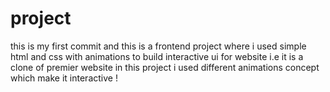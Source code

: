 # project
this is my first commit 
and this is a frontend project where i used simple html and css with animations to build interactive ui for website i.e it is a clone of premier website 
in this project i used different animations concept which make it interactive !
